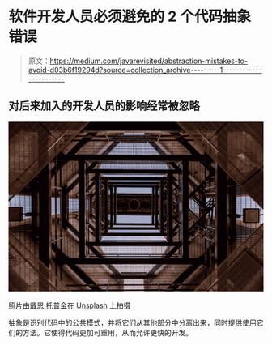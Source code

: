 # 软件开发人员必须避免的 2 个代码抽象错误

> 原文：<https://medium.com/javarevisited/abstraction-mistakes-to-avoid-d03b6f19294d?source=collection_archive---------1----------------------->

## 对后来加入的开发人员的影响经常被忽略

![](img/b57dee6f49a7a7680243928e47992cd2.png)

照片由[戴恩·托普金](https://unsplash.com/@dtopkin1?utm_source=medium&utm_medium=referral)在 [Unsplash](https://unsplash.com?utm_source=medium&utm_medium=referral) 上拍摄

抽象是识别代码中的公共模式，并将它们从其他部分中分离出来，同时提供使用它们的方法。它使得代码更加可重用，从而允许更快的开发。